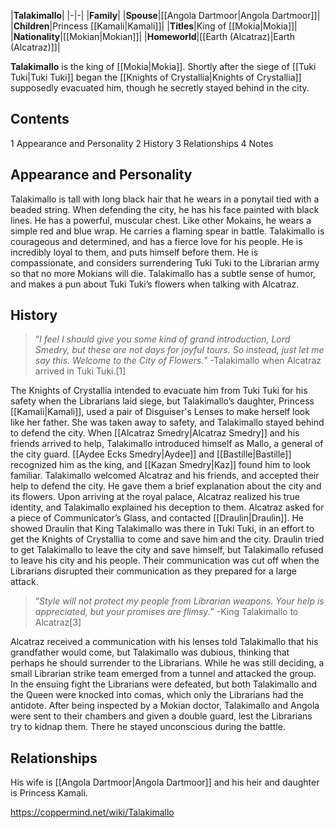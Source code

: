 |**Talakimallo**|
|-|-|
|**Family**|
|**Spouse**|[[Angola Dartmoor\|Angola Dartmoor]]|
|**Children**|Princess [[Kamali\|Kamali]]|
|**Titles**|King of [[Mokia\|Mokia]]|
|**Nationality**|[[Mokian\|Mokian]]|
|**Homeworld**|[[Earth (Alcatraz)\|Earth (Alcatraz)]]|

**Talakimallo** is the king of [[Mokia\|Mokia]]. Shortly after the siege of [[Tuki Tuki\|Tuki Tuki]] began the [[Knights of Crystallia\|Knights of Crystallia]] supposedly evacuated him, though he secretly stayed behind in the city.

## Contents

1 Appearance and Personality
2 History
3 Relationships
4 Notes


## Appearance and Personality
Talakimallo is tall with long black hair that he wears in a ponytail tied with a beaded string. When defending the city, he has his face painted with black lines. He has a powerful, muscular chest. Like other Mokains, he wears a simple red and blue wrap. He carries a flaming spear in battle.
Talakimallo is courageous and determined, and has a fierce love for his people. He is incredibly loyal to them, and puts himself before them. He is compassionate, and considers surrendering Tuki Tuki to the Librarian army so that no more Mokians will die. Talakimallo has a subtle sense of humor, and makes a pun about Tuki Tuki’s flowers when talking with Alcatraz.

## History
>“*I feel I should give you some kind of grand introduction, Lord Smedry, but these are not days for joyful tours. So instead, just let me say this. Welcome to the City of Flowers.*”
\-Talakimallo when Alcatraz arrived in Tuki Tuki.[1]


The Knights of Crystallia intended to evacuate him from Tuki Tuki for his safety when the Librarians laid siege, but Talakimallo’s daughter, Princess [[Kamali\|Kamali]], used a pair of Disguiser's Lenses to make herself look like her father. She was taken away to safety, and Talakimallo stayed behind to defend the city. When [[Alcatraz Smedry\|Alcatraz Smedry]] and his friends arrived to help, Talakimallo introduced himself as Mallo, a general of the city guard. [[Aydee Ecks Smedry\|Aydee]] and [[Bastille\|Bastille]] recognized him as the king, and [[Kazan Smedry\|Kaz]] found him to look familiar. Talakimallo welcomed Alcatraz and his friends, and accepted their help to defend the city. He gave them a brief explanation about the city and its flowers. Upon arriving at the royal palace, Alcatraz realized his true identity, and Talakimallo explained his deception to them.
Alcatraz asked for a piece of Communicator’s Glass, and contacted [[Draulin\|Draulin]]. He showed Draulin that King Talakimallo was there in Tuki Tuki, in an effort to get the Knights of Crystallia to come and save him and the city. Draulin tried to get Talakimallo to leave the city and save himself, but Talakimallo refused to leave his city and his people. Their communication was cut off when the Librarians disrupted their communication as they prepared for a large attack.

>“*Style will not protect my people from Librarian weapons. Your help is appreciated, but your promises are flimsy.*”
\-King Talakimallo to Alcatraz[3]

Alcatraz received a communication with his lenses told Talakimallo that his grandfather would come, but Talakimallo was dubious, thinking that perhaps he should surrender to the Librarians. While he was still deciding, a small Librarian strike team emerged from a tunnel and attacked the group. In the ensuing fight the Librarians were defeated, but both Talakimallo and the Queen were knocked into comas, which only the Librarians had the antidote. After being inspected by a Mokian doctor, Talakimallo and Angola were sent to their chambers and given a double guard, lest the Librarians try to kidnap them. There he stayed unconscious during the battle.


## Relationships
His wife is [[Angola Dartmoor\|Angola Dartmoor]] and his heir and daughter is Princess Kamali.



https://coppermind.net/wiki/Talakimallo